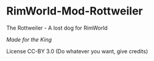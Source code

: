 # RimWorld-Mod-Rottweiler
The Rottweiler - A lost dog for RimWorld

<i>Made for the King</i>

License CC-BY 3.0 (Do whatever you want, give credits)
